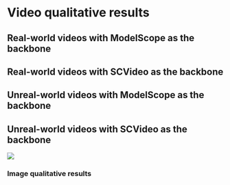 # Video qualitative results
## Real-world videos with ModelScope as the backbone
## Real-world videos with SCVideo as the backbone
## Unreal-world videos with ModelScope as the backbone
## Unreal-world videos with SCVideo as the backbone

<tr>
  <td><img src="https://tuneavideo.github.io/assets/data/rabbit-watermelon.gif"></td>
</tr>

### Image qualitative results
